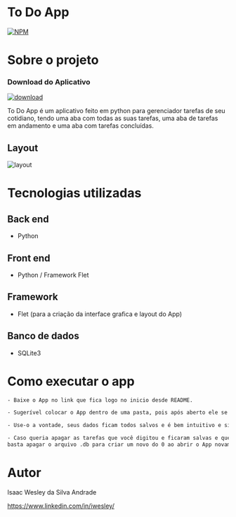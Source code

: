 # To Do App
[![NPM](https://img.shields.io/npm/l/react)](https://github.com/d0tcon/to-do-app/blob/main/LICENSE) 

# Sobre o projeto

### Download do Aplicativo
[![download](http://www.w3.org/2000/svg)](https://github.com/d0tcon/to-do-app/raw/main/Gerenciador%20de%20tarefas.exe)

To Do App é um aplicativo feito em python para gerenciador tarefas de seu cotidiano, tendo uma aba com todas as suas tarefas, uma aba de tarefas em andamento e uma aba com tarefas concluídas.

## Layout 
![layout](https://github.com/d0tcon/images/blob/main/todo.png)

# Tecnologias utilizadas
## Back end
- Python
## Front end
- Python / Framework Flet
## Framework
- Flet (para a criação da interface grafica e layout do App)
## Banco de dados
- SQLite3

# Como executar o app

```bash
- Baixe o App no link que fica logo no inicio desde README.

- Sugerível colocar o App dentro de uma pasta, pois após aberto ele se cria um arquivo .db, amarzenando todos os dados nele.

- Use-o a vontade, seus dados ficam todos salvos e é bem intuitivo e simples de usar.

- Caso queria apagar as tarefas que você digitou e ficaram salvas e queira colocar novas tarefas,
basta apagar o arquivo .db para criar um novo do 0 ao abrir o App novamente.
```

# Autor

Isaac Wesley da Silva Andrade

https://www.linkedin.com/in/iwesley/

